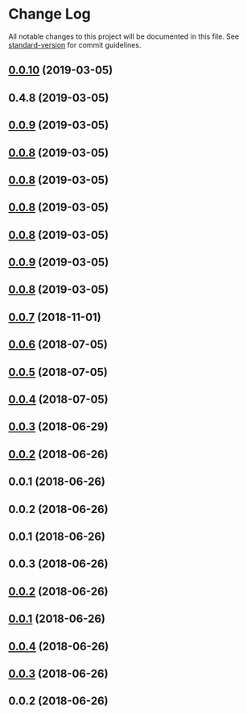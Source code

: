 # Change Log

All notable changes to this project will be documented in this file. See [standard-version](https://github.com/conventional-changelog/standard-version) for commit guidelines.

## [0.0.10](https://github.com/zipme/squidex-module/compare/v0.0.8...v0.0.10) (2019-03-05)



## 0.4.8 (2019-03-05)



## [0.0.9](https://github.com/zipme/squidex-module/compare/v0.0.8...v0.0.9) (2019-03-05)



## [0.0.8](https://github.com/zipme/squidex-module/compare/v0.0.9...v0.0.8) (2019-03-05)



## [0.0.8](https://github.com/zipme/squidex-module/compare/v0.0.9...v0.0.8) (2019-03-05)



## [0.0.8](https://github.com/zipme/squidex-module/compare/v0.0.9...v0.0.8) (2019-03-05)



## [0.0.8](https://github.com/zipme/squidex-module/compare/v0.0.9...v0.0.8) (2019-03-05)



## [0.0.9](https://github.com/zipme/squidex-module/compare/v0.0.8...v0.0.9) (2019-03-05)



## [0.0.8](https://github.com/zipme/squidex-module/compare/v0.0.7...v0.0.8) (2019-03-05)



<a name="0.0.7"></a>
## [0.0.7](https://github.com/zipme/squidex-module/compare/v0.0.6...v0.0.7) (2018-11-01)



<a name="0.0.6"></a>
## [0.0.6](https://github.com/zipme/squidex-module/compare/v0.0.5...v0.0.6) (2018-07-05)



<a name="0.0.5"></a>
## [0.0.5](https://github.com/zipme/squidex-module/compare/v0.0.4...v0.0.5) (2018-07-05)



<a name="0.0.4"></a>
## [0.0.4](https://github.com/zipme/squidex-module/compare/v0.0.3...v0.0.4) (2018-07-05)



<a name="0.0.3"></a>
## [0.0.3](https://github.com/zipme/squidex-module/compare/v0.0.2...v0.0.3) (2018-06-29)



<a name="0.0.2"></a>
## [0.0.2](https://github.com/zipme/squidex-module/compare/v0.0.1...v0.0.2) (2018-06-26)



<a name="0.0.1"></a>
## 0.0.1 (2018-06-26)



<a name="0.0.2"></a>
## 0.0.2 (2018-06-26)



<a name="0.0.1"></a>
## 0.0.1 (2018-06-26)



<a name="0.0.3"></a>
## 0.0.3 (2018-06-26)



<a name="0.0.2"></a>
## [0.0.2](https://github.com/rb2-bv/squidex/compare/v0.0.1...v0.0.2) (2018-06-26)



<a name="0.0.1"></a>
## [0.0.1](https://github.com/rb2-bv/squidex/compare/v0.0.4...v0.0.1) (2018-06-26)



<a name="0.0.4"></a>
## [0.0.4](https://github.com/rb2-bv/squidex/compare/v0.0.3...v0.0.4) (2018-06-26)



<a name="0.0.3"></a>
## [0.0.3](https://github.com/rb2-bv/squidex/compare/v0.0.2...v0.0.3) (2018-06-26)



<a name="0.0.2"></a>
## 0.0.2 (2018-06-26)
